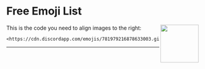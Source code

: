 # Free Emoji List

<img align="right" width="100" height="100" src="https://cdn.discordapp.com/emojis/781979216878633003.gif">

This is the code you need to align images to the right:
```
<https://cdn.discordapp.com/emojis/781979216878633003.gif>
```

---
